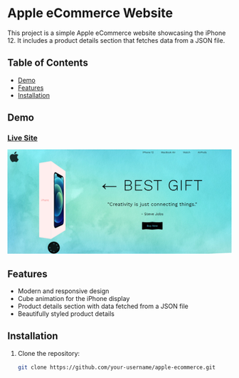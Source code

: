 # Apple eCommerce Website

This project is a simple Apple eCommerce website showcasing the iPhone 12. It includes a product details section that fetches data from a JSON file.

## Table of Contents

- [Demo](#demo)
- [Features](#features)
- [Installation](#installation)

## Demo

### [Live Site](https://secrets-app-9ox9.onrender.com/)

![SecretKeeper](screenshots/apple-iphone12.png)

## Features

- Modern and responsive design
- Cube animation for the iPhone display
- Product details section with data fetched from a JSON file
- Beautifully styled product details

## Installation

1. Clone the repository:

   ```bash
   git clone https://github.com/your-username/apple-ecommerce.git
